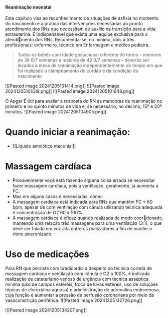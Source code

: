 #### Reanimação neonatal
Este capítulo visa ao reconhecimento de situações de asfixia no momento do nascimento e à prática das intervenções necessárias ao pronto atendimento dos RNs que necessitam de auxílio na transição para a vida extrauterina.
É indispensável que exista uma equipe exclusiva para o atendimento dos RNs. Recomenda-se, no mínimo, dois a três profissionais: enfermeiro, técnico em Enfermagem e médico pediatra.

>Todos os bebês com idade gestacional diferente do termo – menores de 36 6/7 semanas e maiores de 42 0/7 semanas – deverão ser levados à mesa de reanimação independentemente do tempo em que foi realizado o clampeamento do cordão e da condição do nascimento

![[Pasted image 20241205101414.png]]
![[Pasted image 20241205101619.png]]
![[Pasted image 20241205101648.png]]

O Apgar É útil para avaliar a resposta do RN às manobras de reanimação no primeiro e no quinto minutos de vida e, se necessário, no décimo, 15º e 20º minutos.
![[Pasted image 20241205104905.png]]

# Quando iniciar a reanimação: 
- [[Líquido amniótico meconial]]
# Massagem cardíaca
- Provavelmente você está fazendo alguma coisa errada se necessitar fazer massagem cardíaca, pois a ventilação, geralmente, já aumenta a FC. 
- Mas em alguns casos é necessárias, como: 
- A massagem cardíaca está indicada para RNs que mantêm FC < 60 bpm, apesar de com ventilação com cânula utilizando técnica adequada e concentração de O2 60 a 100%.
- A massagem cardíaca é eficaz quando realizada de modo coordenado, mantendo uma relação três massagens para uma ventilação (3:1), o que deve ser falado em voz alta entre os realizadores a fim de manter o ritmo sincronizado.

# Uso de medicações
Para RN que persiste com bradicardia a despeito da técnica correta de massagem cardíaca e ventilação com cânula e O2 a 100%, é indicada realização de cateterismo venoso de urgência com técnica asséptica mínima (uso de campos estéreis, troca de luvas estéreis, uso de soluções tópicas de clorexidina aquosa) e administração de adrenalina endovenosa, cuja função é aumentar a pressão de perfusão coronariana por meio da vasoconstrição periférica.
![[Pasted image 20241205132726.png]]

![[Pasted image 20241205134207.png]]